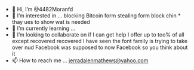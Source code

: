 - 👋 Hi, I’m @4482Moranfd
- 👀 I’m interested in ... blocking Bitcoin form stealing form block chin * thay ues to show wat is needed
- 🌱 I’m currently learning ...
- 💞️ I’m looking to collaborate on if I can get help I offer up to too%  of all except recovered recovered I have seen the font family is trying to take over nud Facebook was supposed to now Facebook so you think about it
- 📫 How to reach me ... jerradalenmathews@yahoo.com

<!---
4482Moranfd/4482Moran rd sp 31 PO box 244 95224 is a ✨ special ✨ repository because its `README.md` (this file) appears on your GitHub profile.
You can click the Preview link to take a look at your changes.
--->
